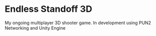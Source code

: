 # Endless Standoff 3D

My ongoing multiplayer 3D shooter game. In development using PUN2 Networking and Unity Engine
